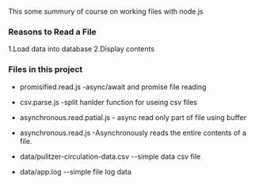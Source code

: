 This some summury of course on working files with node.js

### Reasons to Read a File

1.Load data into database
2.Display contents

### Files in this project

- promisified.read.js -async/await and promise file reading
- csv.parse.js -split hanlder function for useing csv files
- asynchronous.read.patial.js - async read only part of file using buffer
- asynchronous.read.js -Asynchronously reads the entire contents of a file.

- data/pulitzer-circulation-data.csv --simple data csv file
- data/app.log --simple file log data
